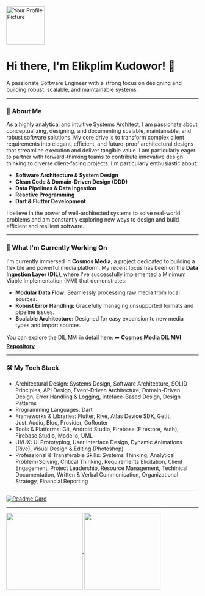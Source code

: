 
  <img src="https://avatars.githubusercontent.com/u/93808442?v=4" width="100px" height="100px" alt="Your Profile Picture">
  <h1>Hi there, I'm Elikplim Kudowor! 👋</h1>
  <p>A passionate Software Engineer with a strong focus on designing and building robust, scalable, and maintainable systems.</p>
</div>

---

### 🚀 About Me

As a highly analytical and intuitive Systems Architect, I am passionate about conceptualizing, designing, and documenting scalable, maintainable, and robust software solutions. My core drive is to transform complex client requirements into elegant, efficient, and future-proof architectural designs that streamline execution and deliver tangible value. I am particularly eager to partner with forward-thinking teams to contribute innovative design thinking to diverse client-facing projects. I'm particularly enthusiastic about:

* **Software Architecture & System Design**
* **Clean Code & Domain-Driven Design (DDD)**
* **Data Pipelines & Data Ingestion**
* **Reactive Programming**
* **Dart & Flutter Development**

I believe in the power of well-architected systems to solve real-world problems and am constantly exploring new ways to design and build efficient and resilient software.

---

### 🌱 What I'm Currently Working On

I'm currently immersed in **Cosmos Media**, a project dedicated to building a flexible and powerful media platform. My recent focus has been on the **Data Ingestion Layer (DIL)**, where I've successfully implemented a Minimum Viable Implementation (MVI) that demonstrates:

* **Modular Data Flow:** Seamlessly processing raw media from local sources.
* **Robust Error Handling:** Gracefully managing unsupported formats and pipeline issues.
* **Scalable Architecture:** Designed for easy expansion to new media types and import sources.

You can explore the DIL MVI in detail here:
➡️ [**Cosmos Media DIL MVI Repository**](https://github.com/Hou-dini/cosmos-media-mvi)

---

### 🛠️ My Tech Stack
  
* Architectural Design: Systems Design, Software Architecture, SOLID Principles, API Design, Event-Driven Architecture, Domain-Driven Design, Error Handling & Logging, Inteface-Based Design, Design Patterns
* Programming Languages: Dart
* Frameworks & Libraries: Flutter, Rive, Atlas Device SDK, GetIt, Just_Audio, Bloc, Provider, GoRouter
* Tools & Platforms: Git, Android Studio, Firebase (Firestore, Auth), Firebase Studio, Modelio, UML
* UI/UX: UI Prototyping, User Interface Design, Dynamic Animations (Rive), Visual Design & Editing (Photoshop)
* Professional & Transferable Skills: Systems Thinking, Analytical Problem-Solving, Critical Thinking, Requirements Elicitation, Client Engagement, Project Leadership, Resource Management, Techinical Documentation, Written & Verbal Communication, Organizational Strategy, Financial Reporting

---
[![Readme Card](https://github-readme-stats.vercel.app/api/pin/?username=Hou-dini&repo=cosmos-media-mvi)](https://github.com/Hou-dini/cosmos-media-mvi)

---

<a href="https://github.com/anuraghazra/github-readme-stats">
  <img height=200 align="center" src="https://github-readme-stats.vercel.app/api?username=Hou-dini&show_icons=true&theme=transparent" />
</a>
<a href="https://github.com/anuraghazra/convoychat">
  <img height=200 align="center" src="https://github-readme-stats.vercel.app/api/top-langs?username=Hou-dini&layout=compact&langs_count=8&card_width=320" />
</a>


<!---
Hou-dini/Hou-dini is a ✨ special ✨ repository because its `README.md` (this file) appears on your GitHub profile.
You can click the Preview link to take a look at your changes.
--->
